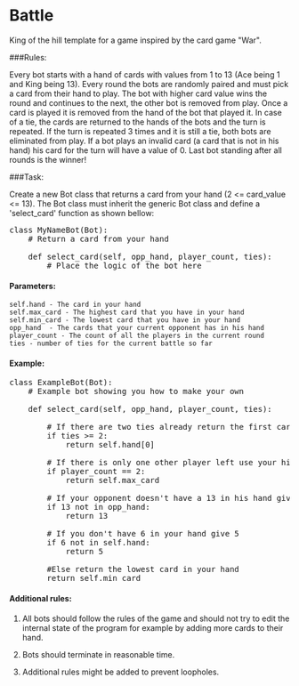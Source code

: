 # Battle

King of the hill template for a game inspired by the card game "War".

###Rules:<br>

Every bot starts with a hand of cards with values from 1 to 13 (Ace being 1 and King being 13).
Every round the bots are randomly paired and must pick a card from their hand to play. The bot with 
higher card value wins the round and continues to the next, the other bot is removed from play. Once a card is played
it is removed from the hand of the bot that played it. In case of a tie, the cards are returned to the hands of the bots 
and the turn is repeated. If the turn is repeated 3 times and it is still a tie, both bots are eliminated from play. If a
bot plays an invalid card (a card that is not in his hand) his card for the turn will have a value of 0.
Last bot standing after all rounds is the winner!

###Task:

Create a new Bot class that returns a card from your hand (2 <= card_value <= 13). The Bot class must inherit the generic Bot class and define a 'select_card' function as shown bellow:


<pre>
class MyNameBot(Bot):
    # Return a card from your hand 
    
    def select_card(self, opp_hand, player_count, ties):
        # Place the logic of the bot here
</pre>

#### Parameters:

    self.hand - The card in your hand
    self.max_card - The highest card that you have in your hand
    self.min_card - The lowest card that you have in your hand
    opp_hand  - The cards that your current opponent has in his hand
    player_count - The count of all the players in the current round
    ties - number of ties for the current battle so far
    
    
#### Example: 
<pre>
class ExampleBot(Bot):
    # Example bot showing you how to make your own
    
    def select_card(self, opp_hand, player_count, ties):
        
        # If there are two ties already return the first card
        if ties >= 2:
            return self.hand[0]
            
        # If there is only one other player left use your highest card
        if player_count == 2:
            return self.max_card
           
        # If your opponent doesn't have a 13 in his hand give 13 
        if 13 not in opp_hand:
            return 13
         
        # If you don't have 6 in your hand give 5 
        if 6 not in self.hand:
            return 5
            
        #Else return the lowest card in your hand
        return self.min_card   
</pre>

#### Additional rules: 

1) All bots should follow the rules of the game and should not try to edit the internal state of the program
for example by adding more cards to their hand.

2) Bots should terminate in reasonable time.

3) Additional rules might be added to prevent loopholes.
